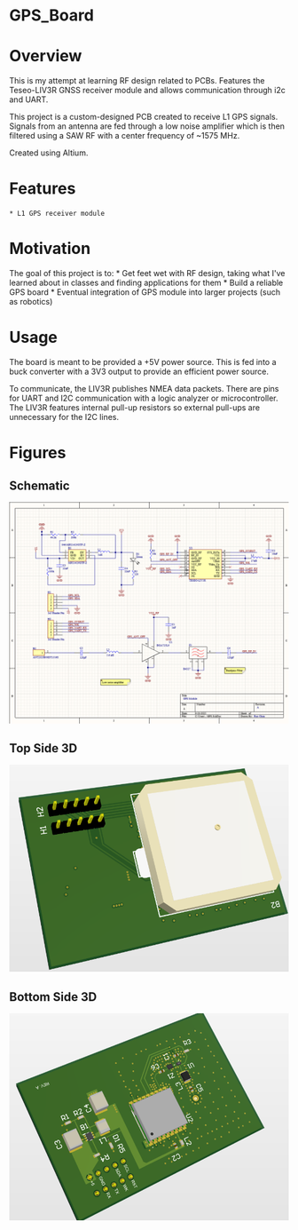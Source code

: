 # GPS_Board
# Overview
This is my attempt at learning RF design related to PCBs. Features the Teseo-LIV3R GNSS receiver module and allows communication through i2c and UART.

This project is a custom-designed PCB created to receive L1 GPS signals. Signals from an antenna are fed through a low noise amplifier which is then filtered using a SAW RF with a center frequency of ~1575 MHz.

Created using Altium.

# Features
    * L1 GPS receiver module

# Motivation
The goal of this project is to:
    * Get feet wet with RF design, taking what I've learned about in classes and finding applications for them
    * Build a reliable GPS board
    * Eventual integration of GPS module into larger projects (such as robotics)

# Usage
The board is meant to be provided a +5V power source. This is fed into a buck converter with a 3V3 output to provide an efficient power source.

To communicate, the LIV3R publishes NMEA data packets. There are pins for UART and I2C communication with a logic analyzer or microcontroller. The LIV3R features internal pull-up resistors so external pull-ups are unnecessary for the I2C lines.

# Figures
## Schematic
![alt text](Figures/Schematic.png "Schematic")
## Top Side 3D
![alt text](Figures/TopSide.png "Top Side")
## Bottom Side 3D
![alt text](Figures/BottomSide.png "Bottom Side")


